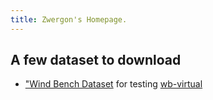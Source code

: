 ```yaml
---
title: Zwergon's Homepage.
---
```


## A few dataset to download

- ["Wind Bench Dataset](./datasets/wb_dataset.tar.gz) for testing [wb-virtual](https://github.com/zwergon/wind_bench)